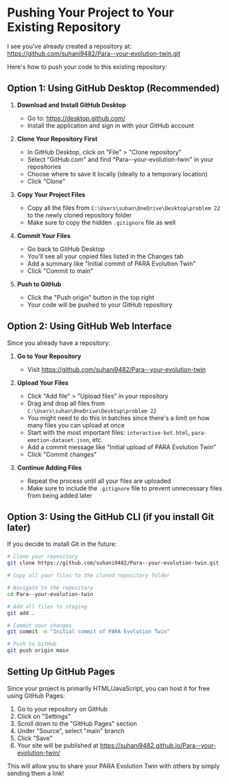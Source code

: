 # Pushing Your Project to Your Existing Repository

I see you've already created a repository at: https://github.com/suhani9482/Para--your-evolution-twin.git

Here's how to push your code to this existing repository:

## Option 1: Using GitHub Desktop (Recommended)

1. **Download and Install GitHub Desktop**
   - Go to: https://desktop.github.com/
   - Install the application and sign in with your GitHub account

2. **Clone Your Repository First**
   - In GitHub Desktop, click on "File" > "Clone repository"
   - Select "GitHub.com" and find "Para--your-evolution-twin" in your repositories
   - Choose where to save it locally (ideally to a temporary location)
   - Click "Clone"

3. **Copy Your Project Files**
   - Copy all the files from `C:\Users\suhan\OneDrive\Desktop\problem 22` to the newly cloned repository folder
   - Make sure to copy the hidden `.gitignore` file as well

4. **Commit Your Files**
   - Go back to GitHub Desktop
   - You'll see all your copied files listed in the Changes tab
   - Add a summary like "Initial commit of PARA Evolution Twin"
   - Click "Commit to main"

5. **Push to GitHub**
   - Click the "Push origin" button in the top right
   - Your code will be pushed to your GitHub repository

## Option 2: Using GitHub Web Interface

Since you already have a repository:

1. **Go to Your Repository**
   - Visit https://github.com/suhani9482/Para--your-evolution-twin

2. **Upload Your Files**
   - Click "Add file" > "Upload files" in your repository
   - Drag and drop all files from `C:\Users\suhan\OneDrive\Desktop\problem 22`
   - You might need to do this in batches since there's a limit on how many files you can upload at once
   - Start with the most important files: `interactive-bot.html`, `para-emotion-dataset.json`, etc.
   - Add a commit message like "Initial upload of PARA Evolution Twin"
   - Click "Commit changes"
   
3. **Continue Adding Files**
   - Repeat the process until all your files are uploaded
   - Make sure to include the `.gitignore` file to prevent unnecessary files from being added later

## Option 3: Using the GitHub CLI (if you install Git later)

If you decide to install Git in the future:

```bash
# Clone your repository
git clone https://github.com/suhani9482/Para--your-evolution-twin.git

# Copy all your files to the cloned repository folder

# Navigate to the repository
cd Para--your-evolution-twin

# Add all files to staging
git add .

# Commit your changes
git commit -m "Initial commit of PARA Evolution Twin"

# Push to GitHub
git push origin main
```

## Setting Up GitHub Pages

Since your project is primarily HTML/JavaScript, you can host it for free using GitHub Pages:

1. Go to your repository on GitHub
2. Click on "Settings"
3. Scroll down to the "GitHub Pages" section
4. Under "Source", select "main" branch
5. Click "Save"
6. Your site will be published at https://suhani9482.github.io/Para--your-evolution-twin/

This will allow you to share your PARA Evolution Twin with others by simply sending them a link! 